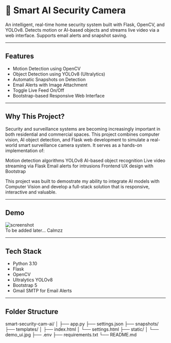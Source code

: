 # 🔐 Smart AI Security Camera

An intelligent, real-time home security system built with Flask, OpenCV, and YOLOv8. Detects motion or AI-based objects and streams live video via a web interface. Supports email alerts and snapshot saving.

---

##  Features

-  Motion Detection using OpenCV
-  Object Detection using YOLOv8 (Ultralytics)
-  Automatic Snapshots on Detection
-  Email Alerts with Image Attachment
-  Toggle Live Feed On/Off
-  Bootstrap-based Responsive Web Interface

---
## Why This Project?
Security and surveillance systems are becoming increasingly important in both residential and commercial spaces. This project combines computer vision, AI object detection, and Flask web development to simulate a real-world smart surveillance camera system. It serves as a hands-on implementation of:

Motion detection algorithms
YOLOv8 AI-based object recognition
Live video streaming via Flask
Email alerts for intrusions
Frontend UX design with Bootstrap

This project was built to demostrate my ability to integrate AI models with Computer Vision and develop a full-stack solution that is responsive, interactive and valuable.

---

## Demo

![screenshot](static/demo_ui.jpg)  
To be added later... Calmzz

---

##  Tech Stack

- Python 3.10  
- Flask  
- OpenCV  
- Ultralytics YOLOv8  
- Bootstrap 5  
- Gmail SMTP for Email Alerts  

---

##  Folder Structure
smart-security-cam-ai/
│
├── app.py
├── settings.json
├── snapshots/
├── templates/
│   ├── index.html
│   └── settings.html
├── static/
│   └── demo_ui.jpg
├── .env
├── requirements.txt
└── README.md



